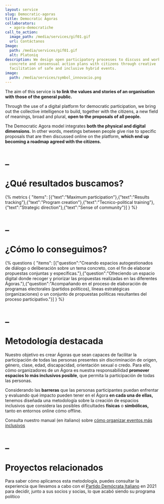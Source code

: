 ```yaml
---
layout: service
slug: Democratic-agoras
title: Democratic Agoras
collaborators:
  - agora-democratiche
call_to_action:
  image_path: /media/services/gif01.gif
  url: Contáctanos
Image:
  path: /media/services/gif01.gif
  alt: Platoniq
description: We design open participatory processes to discuss and work on
  concrete and consensual action plans with citizens through creative
  facilitation of safe and inclusive hybrid events.
image:
  path: /media/services/symbol_innovacio.png
---
```

The aim of this service is **to link the values and stories of an organisation with those of the general public.**

Through the use of a digital platform for democratic participation, we bring out the collective intelligence to build, together with the citizens, a new field of meanings, broad and plural, **open to the proposals of all people.**

The Democratic Agora model integrates **both the physical and digital dimensions.** In other words, meetings between people give rise to specific proposals that are then discussed online on the platform, **which end up becoming a roadmap agreed with the citizens.**



# _

# ¿Qué resultados buscamos?

{% metrics { "items": [{"text":"Maximum participation"},{"text":"Results tracking"},{"text":"Program creation"},{"text":"Tecnico-political training"},{"text":"Strategic direction"},{"text":"Sense of community"}] } %}

# _

# ¿Cómo lo conseguimos?

{% questions { "items": [{"question":"Creando espacios autogestionados de diálogo o deliberación sobre un tema concreto, con el fin de elaborar propuestas conjuntas y específicas."},{"question":"Ofreciendo un espacio digital donde recoger y priorizar las propuestas realizadas en las diferentes Ágoras."},{"question":"Acompañando en el proceso de elaboración de programas electorales (partidos políticos), líneas estratégicas (organizaciones) o un conjunto de propuestas políticas resultantes del proceso participativo."}] } %}

# _

# Metodología destacada

Nuestro objetivo es crear Ágoras que sean capaces de facilitar la participación de todas las personas presentes sin discriminación de origen, género, clase, edad, discapacidad, orientación sexual o credo. Para ello, cómo organizadores de un Ágora es nuestra responsabilidad **promover espacios lo más inclusivos posible**, que permita la participación de todas las personas.

Considerando las **barreras** que las personas participantes puedan enfrentar y evaluando qué impacto pueden tener en el Ágora **en cada una de ellas,** tenemos diseñada una metodología sobre la creación de espacios inclusivos que considera las posibles dificultades **físicas** o **simbólicas,** tanto en entornos online cómo offline.

Consulta nuestro manual (en italiano) sobre [cómo organizar eventos más inclusivos](https://agorademocratiche-staging.s3.amazonaws.com/agora-democratiche-staging/uploads/decidim/attachment/file/156/Manuale_su_come_organizzare_eventi_pi%C3%B9_inclusivi.pdf)

# _

# Proyectos relacionados

Para saber cómo aplicamos esta metodología, puedes consultar la experiencia que llevamos a cabo con el [Partido Demócrata Italiano](https://platoniq.net/es/projects/agora-democratica-pd/) en 2021 para decidir, junto a sus socios y socias, lo que acabó siendo su programa político
